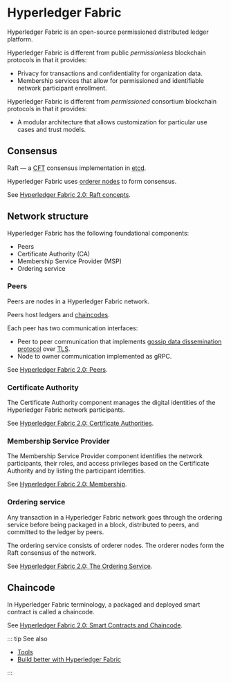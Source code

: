 # Hyperledger Fabric

Hyperledger Fabric is an open-source permissioned distributed ledger platform.

Hyperledger Fabric is different from public *permissionless* blockchain protocols in that it provides:

* Privacy for transactions and confidentiality for organization data.
* Membership services that allow for permissioned and identifiable network participant enrollment.

Hyperledger Fabric is different from *permissioned* consortium blockchain protocols in that it provides:

* A modular architecture that allows customization for particular use cases and trust models.

## Consensus

Raft — a [CFT](/glossary/cft) consensus implementation in [etcd](https://etcd.io/).

Hyperledger Fabric uses [orderer nodes](#ordering-service) to form consensus.

See [Hyperledger Fabric 2.0: Raft concepts](https://hyperledger-fabric.readthedocs.io/en/release-2.0/orderer/ordering_service.html#raft-concepts).

## Network structure

Hyperledger Fabric has the following foundational components:

* Peers
* Certificate Authority (CA)
* Membership Service Provider (MSP)
* Ordering service

### Peers

Peers are nodes in a Hyperledger Fabric network.

Peers host ledgers and [chaincodes](#chaincode).

Each peer has two communication interfaces:

* Peer to peer communication that implements [gossip data dissemination protocol](https://hyperledger-fabric.readthedocs.io/en/release-2.0/gossip.html) over [TLS](https://hyperledger-fabric.readthedocs.io/en/release-2.0/enable_tls.html).
* Node to owner communication implemented as gRPC.

See [Hyperledger Fabric 2.0: Peers](https://hyperledger-fabric.readthedocs.io/en/release-2.0/peers/peers.html).

### Certificate Authority

The Certificate Authority component manages the digital identities of the Hyperledger Fabric network participants.

See [Hyperledger Fabric 2.0: Certificate Authorities](https://hyperledger-fabric.readthedocs.io/en/release-2.0/identity/identity.html#certificate-authorities).

### Membership Service Provider

The Membership Service Provider component identifies the network participants, their roles, and access privileges based on the Certificate Authority and by listing the participant identities.

See [Hyperledger Fabric 2.0: Membership](https://hyperledger-fabric.readthedocs.io/en/release-2.0/membership/membership.html).

### Ordering service

Any transaction in a Hyperledger Fabric network goes through the ordering service before being packaged in a block, distributed to peers, and committed to the ledger by peers.

The ordering service consists of orderer nodes. The orderer nodes form the Raft consensus of the network.

See [Hyperledger Fabric 2.0: The Ordering Service](https://hyperledger-fabric.readthedocs.io/en/release-2.0/orderer/ordering_service.html).

## Chaincode

In Hyperledger Fabric terminology, a packaged and deployed smart contract is called a chaincode.

See [Hyperledger Fabric 2.0: Smart Contracts and Chaincode](https://hyperledger-fabric.readthedocs.io/en/release-2.0/smartcontract/smartcontract.html).

::: tip See also

* [Tools](/operations/fabric/tools)
* [Build better with Hyperledger Fabric](https://chainstack.com/build-better-with-fabric/)

:::
